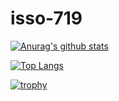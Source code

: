 # isso-719

[![Anurag's github stats](https://github-readme-stats.vercel.app/api?username=isso-719)](https://github.com/anuraghazra/github-readme-stats)

[![Top Langs](https://github-readme-stats.vercel.app/api/top-langs/?username=isso-719&layout=compact&langs_count=8)](https://github.com/anuraghazra/github-readme-stats)

[![trophy](https://github-profile-trophy.vercel.app/?username=isso-719)](https://github.com/ryo-ma/github-profile-trophy)
